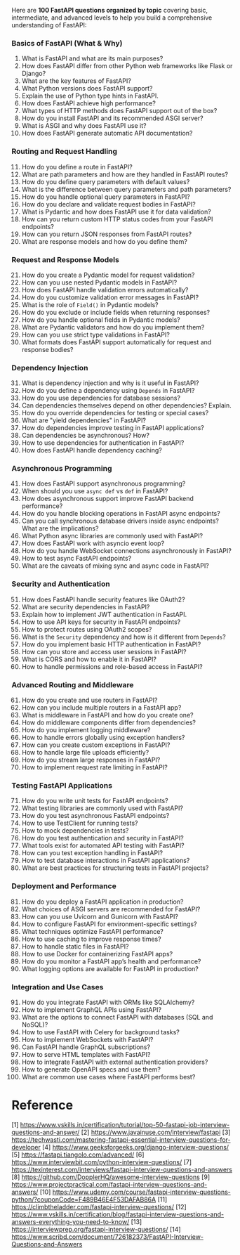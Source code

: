 Here are **100 FastAPI questions organized by topic** covering basic, intermediate, and advanced levels to help you build a comprehensive understanding of FastAPI:

### Basics of FastAPI (What & Why)

1. What is FastAPI and what are its main purposes?  
2. How does FastAPI differ from other Python web frameworks like Flask or Django?  
3. What are the key features of FastAPI?  
4. What Python versions does FastAPI support?  
5. Explain the use of Python type hints in FastAPI.  
6. How does FastAPI achieve high performance?  
7. What types of HTTP methods does FastAPI support out of the box?  
8. How do you install FastAPI and its recommended ASGI server?  
9. What is ASGI and why does FastAPI use it?  
10. How does FastAPI generate automatic API documentation?

### Routing and Request Handling

11. How do you define a route in FastAPI?  
12. What are path parameters and how are they handled in FastAPI routes?  
13. How do you define query parameters with default values?  
14. What is the difference between query parameters and path parameters?  
15. How do you handle optional query parameters in FastAPI?  
16. How do you declare and validate request bodies in FastAPI?  
17. What is Pydantic and how does FastAPI use it for data validation?  
18. How can you return custom HTTP status codes from your FastAPI endpoints?  
19. How can you return JSON responses from FastAPI routes?  
20. What are response models and how do you define them?

### Request and Response Models

21. How do you create a Pydantic model for request validation?  
22. How can you use nested Pydantic models in FastAPI?  
23. How does FastAPI handle validation errors automatically?  
24. How do you customize validation error messages in FastAPI?  
25. What is the role of `Field()` in Pydantic models?  
26. How do you exclude or include fields when returning responses?  
27. How do you handle optional fields in Pydantic models?  
28. What are Pydantic validators and how do you implement them?  
29. How can you use strict type validations in FastAPI?  
30. What formats does FastAPI support automatically for request and response bodies?

### Dependency Injection

31. What is dependency injection and why is it useful in FastAPI?  
32. How do you define a dependency using `Depends` in FastAPI?  
33. How do you use dependencies for database sessions?  
34. Can dependencies themselves depend on other dependencies? Explain.  
35. How do you override dependencies for testing or special cases?  
36. What are "yield dependencies" in FastAPI?  
37. How do dependencies improve testing in FastAPI applications?  
38. Can dependencies be asynchronous? How?  
39. How to use dependencies for authentication in FastAPI?  
40. How does FastAPI handle dependency caching?

### Asynchronous Programming

41. How does FastAPI support asynchronous programming?  
42. When should you use `async def` vs `def` in FastAPI?  
43. How does asynchronous support improve FastAPI backend performance?  
44. How do you handle blocking operations in FastAPI async endpoints?  
45. Can you call synchronous database drivers inside async endpoints? What are the implications?  
46. What Python async libraries are commonly used with FastAPI?  
47. How does FastAPI work with asyncio event loop?  
48. How do you handle WebSocket connections asynchronously in FastAPI?  
49. How to test async FastAPI endpoints?  
50. What are the caveats of mixing sync and async code in FastAPI?

### Security and Authentication

51. How does FastAPI handle security features like OAuth2?  
52. What are security dependencies in FastAPI?  
53. Explain how to implement JWT authentication in FastAPI.  
54. How to use API keys for security in FastAPI endpoints?  
55. How to protect routes using OAuth2 scopes?  
56. What is the `Security` dependency and how is it different from `Depends`?  
57. How do you implement basic HTTP authentication in FastAPI?  
58. How can you store and access user sessions in FastAPI?  
59. What is CORS and how to enable it in FastAPI?  
60. How to handle permissions and role-based access in FastAPI?

### Advanced Routing and Middleware

61. How do you create and use routers in FastAPI?  
62. How can you include multiple routers in a FastAPI app?  
63. What is middleware in FastAPI and how do you create one?  
64. How do middleware components differ from dependencies?  
65. How do you implement logging middleware?  
66. How to handle errors globally using exception handlers?  
67. How can you create custom exceptions in FastAPI?  
68. How to handle large file uploads efficiently?  
69. How do you stream large responses in FastAPI?  
70. How to implement request rate limiting in FastAPI?

### Testing FastAPI Applications

71. How do you write unit tests for FastAPI endpoints?  
72. What testing libraries are commonly used with FastAPI?  
73. How do you test asynchronous FastAPI endpoints?  
74. How to use TestClient for running tests?  
75. How to mock dependencies in tests?  
76. How do you test authentication and security in FastAPI?  
77. What tools exist for automated API testing with FastAPI?  
78. How can you test exception handling in FastAPI?  
79. How to test database interactions in FastAPI applications?  
80. What are best practices for structuring tests in FastAPI projects?

### Deployment and Performance

81. How do you deploy a FastAPI application in production?  
82. What choices of ASGI servers are recommended for FastAPI?  
83. How can you use Uvicorn and Gunicorn with FastAPI?  
84. How to configure FastAPI for environment-specific settings?  
85. What techniques optimize FastAPI performance?  
86. How to use caching to improve response times?  
87. How to handle static files in FastAPI?  
88. How to use Docker for containerizing FastAPI apps?  
89. How do you monitor a FastAPI app’s health and performance?  
90. What logging options are available for FastAPI in production?

### Integration and Use Cases

91. How do you integrate FastAPI with ORMs like SQLAlchemy?  
92. How to implement GraphQL APIs using FastAPI?  
93. What are the options to connect FastAPI with databases (SQL and NoSQL)?  
94. How to use FastAPI with Celery for background tasks?  
95. How to implement WebSockets with FastAPI?  
96. Can FastAPI handle GraphQL subscriptions?  
97. How to serve HTML templates with FastAPI?  
98. How to integrate FastAPI with external authentication providers?  
99. How to generate OpenAPI specs and use them?  
100. What are common use cases where FastAPI performs best?


# Reference
[1] https://www.vskills.in/certification/tutorial/top-50-fastapi-job-interview-questions-and-answer/
[2] https://www.javainuse.com/interview/fastapi
[3] https://techwasti.com/mastering-fastapi-essential-interview-questions-for-developer
[4] https://www.geeksforgeeks.org/django-interview-questions/
[5] https://fastapi.tiangolo.com/advanced/
[6] https://www.interviewbit.com/python-interview-questions/
[7] https://texinterest.com/interviews/fastapi-interview-questions-and-answers
[8] https://github.com/DopplerHQ/awesome-interview-questions
[9] https://www.projectpractical.com/fastapi-interview-questions-and-answers/
[10] https://www.udemy.com/course/fastapi-interview-questions-python/?couponCode=F489B46E4F53DAFAB86A
[11] https://climbtheladder.com/fastapi-interview-questions/
[12] https://www.vskills.in/certification/blog/fastapi-interview-questions-and-answers-everything-you-need-to-know/
[13] https://interviewprep.org/fastapi-interview-questions/
[14] https://www.scribd.com/document/726182373/FastAPI-Interview-Questions-and-Answers